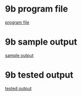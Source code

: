# 9b program file
[program file](program.png)

# 9b sample output
[sample output](programoutput.png)

# 9b tested output
[tested output](testedoutput.png)
